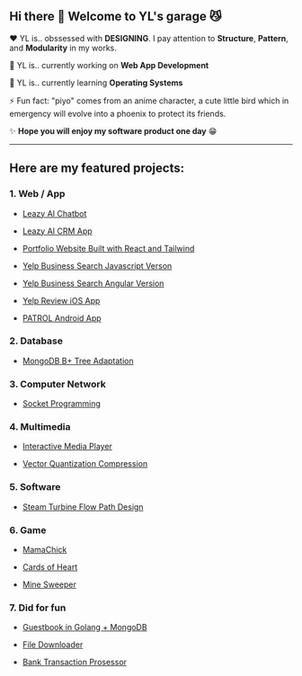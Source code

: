## Hi there 👋 Welcome to YL's garage :smirk_cat:

:heart:  YL is.. obssessed with **DESIGNING**. I pay attention to **Structure**, **Pattern**, and **Modularity** in my works.

🔭  YL is.. currently working on **Web App Development**

🌱  YL is.. currently learning **Operating Systems**

⚡  Fun fact: "piyo" comes from an anime character, a cute little bird which in emergency will evolve into a phoenix to protect its friends.

✨  **Hope you will enjoy my software product one day** :grin:

---

## Here are my featured projects:
### 1. Web / App
- [Leazy AI Chatbot](https://dev.leazy.ai/)

- [Leazy AI CRM App](https://github.com/roundblock-randd/leazyai-crm)
  
- [Portfolio Website Built with React and Tailwind](https://github.com/pppiyo/WebDevelopment/tree/master/Portfolio_Website)

- [Yelp Business Search Javascript Verson](https://github.com/pppiyo/Yelp_Business_Search_Vanilla_JS)

- [Yelp Business Search Angular Version](https://github.com/pppiyo/Yelp_Business_Search_Angular)

- [Yelp Review iOS App](https://github.com/pppiyo/Yelp_Business_Review_iOS)

- [PATROL Android App](https://github.com/pppiyo/PATROL)

### 2. Database
- [MongoDB B+ Tree Adaptation](https://github.com/pppiyo/MongoDB_B_plus_Tree
)
   
### 3. Computer Network
- [Socket Programming](https://github.com/pppiyo/Socket)

### 4. Multimedia
- [Interactive Media Player](https://github.com/pppiyo/Interactive_Media_Player)

- [Vector Quantization Compression](https://github.com/pppiyo/Vector_Quantization_Compression)

### 5. Software
- [Steam Turbine Flow Path Design](https://github.com/pppiyo/STFPD)

### 6. Game
- [MamaChick](https://github.com/pppiyo/MamaChick_v2.0)

- [Cards of Heart](https://www.cardsofheart.com/)

- [Mine Sweeper](https://github.com/pppiyo/Mine_Sweeper)

### 7. Did for fun

- [Guestbook in Golang + MongoDB](https://github.com/pppiyo/Guestbook)

- [File Downloader](https://github.com/pppiyo/File_Downloader)

- [Bank Transaction Prosessor](https://github.com/pppiyo/Bank_Transaction_Prosessor)


<!--
⚡ Fun fact: The goofy name "pppiyo" comes from an anime character who in emergency will evolve into a phoenix to protect its friends. Like Pichachu, the language it speaks is simply the word "piyo".
[image](https://github.com/pppiyo/pppiyo/assets/31379013/c3d67870-1103-40c3-8a67-acaf1486e3fe)-->



<!--
**pppiyo/pppiyo** is a ✨ _special_ ✨ repository because its `README.md` (this file) appears on your GitHub profile.

Here are some ideas to get you started:

- 🔭 I’m currently working on ...
- 🌱 I’m currently learning ...
- 👯 I’m looking to collaborate on ...
- 🤔 I’m looking for help with ...
- 💬 Ask me about ...
- 📫 How to reach me: ...
- 😄 Pronouns: ...
- 
-->
